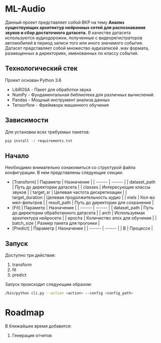 # ML-Audio
Данный проект представляет собой ВКР на тему __Анализ существующих архитектур нейронных сетей для распознавания звуков и сбор достаточного датасета.__
В качестве датасета используются аудиодорожки, полученные с видеорегистраторов автомобилей в период записи того или иного значимого события.
Датасет представляет собой множество аудизаписей .wav формата, размещенных в директориях, именованных по классу события.

## Технологический стек
Проект основан Python 3.6
- LibROSA - Пакет для обработки звука
- NumPy - Фундаментальная библиотека для различных вычислений.
- Pandas - Мощный инструмент анализа данных
- Tensorflow - Фреймворк машинного обучения

## Зависимости
Для установки всех требуемых пакетов:
```sh
pip install -r requirements.txt
```

## Начало
Необходимо внимательно ознакомиться со структурой файла конфигурации.
В нем представлены следующие секции:
- [Transform]
    | Параметр | Назначение |
    | ------ | ------ |
    | dataset_path | Путь до директории датасета |
    | classes | Интересующие классы звуков |
    | target_sr | Целевая частота дискретизации |
    | target_duration | Целевая продолжительность аудио |
    | mels | Кол-во мел-фильтров |
    | result_path | Путь до директории для сохранения |
- [Fit]
    | Параметр | Назначение |
    | ------ | ------ |
    | dataset_path | Путь до директории обработанного датасета |
    | arch | Используемая архитектура нейросети |
    | epochs | Количество эпох для обучения |
    | batch_size | Размер пакета для прогонки |
- [Predict]
    | Параметр | Назначение |
    | ------ | ------ |
    | В | Процессе |

## Запуск
Доступно три действия:
1. transform
2. fit
3. predict

Запуск происходит следующим образом:
```sh
/bin/python cli.py --action <action> --config <config_path>
```
# Roadmap
В ближайшее время добавится:
1. Генерация отчетов

